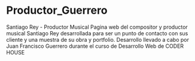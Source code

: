 # Productor_Guerrero
Santiago Rey - Productor Musical
Pagina web del compositor y productor musical Santiago Rey desarrollada para ser un punto de contacto con sus cliente y una muestra de su obra y portfolio.
Desarrollo llevado a cabo por Juan Francisco Guerrero durante el curso de Desarrollo Web de CODER HOUSE
